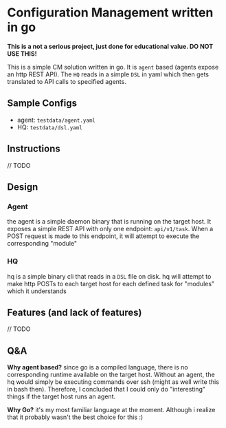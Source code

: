 # Configuration Management written in go

**This is a not a serious project, just done for educational value. DO NOT USE THIS!**

This is a simple CM solution written in go. It is `agent` based (agents expose an http REST API).
The `HQ` reads in a simple `DSL` in yaml which then gets translated to API calls to specified agents.

## Sample Configs
 - agent: `testdata/agent.yaml`
 - HQ: `testdata/dsl.yaml`

## Instructions
 // TODO

## Design

### Agent
the agent is a simple daemon binary that is running on the target host.
It exposes a simple REST API with only one endpoint: `api/v1/task`.
When a POST request is made to this endpoint, it will attempt to execute the corresponding "module"

### HQ
hq is a simple binary cli that reads in a `DSL` file on disk.
hq will attempt to make http POSTs to each target host for each defined task for "modules" which it understands


## Features (and lack of features)
 // TODO

## Q&A

**Why agent based?**
since go is a compiled language, there is no corresponding runtime available on the target host.
Without an agent, the hq would simply be executing commands over ssh (might as well write this in bash then).
Therefore, I concluded that I could only do "interesting" things if the target host runs an agent.

**Why Go?**
it's my most familiar language at the moment.
Although i realize that it probably wasn't the best choice for this :)
